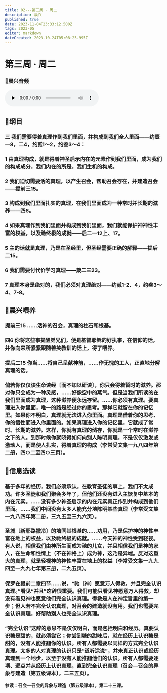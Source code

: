 ```yaml
---
title: 02---第三周 · 周二
description: 晨兴
published: true
date: 2023-11-04T23:33:12.500Z
tags: 2023-05
editor: markdown
dateCreated: 2023-10-24T05:08:25.995Z
---
```


# 第三周 · 周二
### 🎵晨兴音频
<audio id="audio" controls="" preload="none">
      <source id="mp3" src="/2023-05/week3/week3day2.mp3">
</audio>

## 📖纲目

### 三  我们需要得着真理作到我们里面，并构成到我们全人里面——约壹一8，二4，约贰1～2，约叁3～4：

### 1  由真理构成，就是得着神圣启示内在的元素作到我们里面，成为我们的构成成分，我们内在的所是，我们生机的构成。

### 2  我们迫切需要活的真理，以产生召会，帮助召会存在，并建造召会——提前三15。

### 3  构成到我们里面扎实的真理，在我们里面成为一种常时并长期的滋养——四6。

### 4  如果真理作到我们里面并构成到我们里面，我们就能保护神神性丰富的权益，以及祂终极的成就——启二一12上、17。

### 5  主的话就是真理，乃是在圣经里，但圣经需要正确的解释——提后二15。

### 6  我们需要付代价学习真理——箴二三23。

### 7  真理本身是绝对的，我们必须对真理绝对——约贰1-2、4，约叁3～4、7-8。

## 📖晨兴喂养

### **提前三15    ……活神的召会，真理的柱石和根基。**

### **四6    你将这些事提醒弟兄们，便是基督耶稣的好执事，在信仰的话，并你向来所紧紧跟随善美教训的话上，得了喂养。**

### **提后二15    你当……将自己呈献神前，……作无愧的工人，正直地分解真理的话。**

### 倘若你仅仅读生命读经〔而不加以研读〕，你只会得着暂时的滋养。那对你只会成为一种灵感，……好像空中的蒸气。但是当我们所读的在我们里面成为真理，这种滋养便永远存留。……你必须有真理。要真理进入你里面，唯一的路是经过你的思考。那样它就留在你的记忆里。如果你不明白，真理就无法进入你里面。真理是借着你的思考、你的悟性而进入你里面的。如果真理进入你的记忆里，它就成了常时、长期的滋养。这样，你就有真理的储存，你就是一个常时在滋养之下的人。到那时候你就晓得如何向别人陈明真理，不是仅仅激发或激动人，而是使人扎实，得着真理的构成（李常受文集一九八四年第二册，四○二至四○三页）。

## 📖信息选读

### 基于多年的经历，我们必须承认，在教育圣徒的事上，我们不太成功。许多圣徒和我们聚会多年了，但他们还没有进入主恢复中基本的内在元素。……没有多少神圣启示的内在元素真正作到并构成到他们里面。……我们中间没有太多人能充分地陈明某些真理（李常受文集一九八四年第二册，三九五至三九六页）。

### 圣城〔新耶路撒冷〕的墙同其根基的……功用，乃是保护神的神性丰富在地上的权益，以及祂终极的成就。……今天神的神性受到轻视。有人说，相信我们由神所生而成为祂的儿女，并且相信我们是神的家人，在生命和性情上（不在神格上）成为神，这乃是异端。反对这重大的真理，就是轻视神的神性丰富在地上的权益（李常受文集一九九四至一九九七年第三册，二九五页）。

### 保罗在提前二章四节……说，“祂〔神〕愿意万人得救，并且完全认识真理。”看见“并且”这辞很重要。我们可能只看见神愿意万人得救，却没有看见神也愿意他们完全认识真理。得救是人在神定旨里的第一步；但人若不完全认识真理，对召会的建造就没有用。我们也需要完全认识真理，好帮助别人也完全认识真理。

### “完全认识”这辞的意思不是仅仅明白，而是包括明白和经历。真要认识糖是甜的，就必须尝它；你尝到糖的甜味后，就在经历上认识糖是甜的，没有人能推翻你的认识。所有人都需要以同样的方式完全认识真理。太多的人对真理的认识只是“道听涂说”，并未真正认识或经历真理到一个地步，以至于没有人能推翻他们的认识。所有人都需要逐项、逐点并从经历上认识真理，直到完全认识真理（召会—召会的异象与建造〔第五级课本〕，二三五页）。

**参读：召会—召会的异象与建造（第五级课本），第二十三课。**
<!-- Google tag (gtag.js) -->
<script async src="https://www.googletagmanager.com/gtag/js?id=G-1P8709Z16T"></script>
<script>
  window.dataLayer = window.dataLayer || [];
  function gtag(){dataLayer.push(arguments);}
  gtag('js', new Date());

  gtag('config', 'G-1P8709Z16T');
</script>
